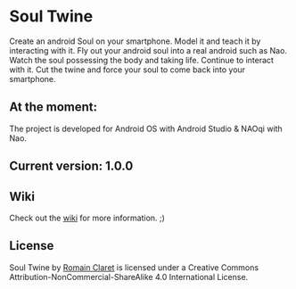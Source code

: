# Soul Twine

Create an android Soul on your smartphone. Model it and teach it by interacting with it. Fly out your android soul into a real android such as Nao. Watch the soul possessing the body and taking life. Continue to interact with it. Cut the twine and force your soul to come back into your smartphone.

## At the moment:

The project is developed for Android OS with Android Studio & NAOqi with Nao.

## Current version: 1.0.0

## Wiki

Check out the [wiki](https://github.com/Rocla/Soul-Twine/wiki) for more information. ;)


## License

Soul Twine by [Romain Claret](http://www.romainclaret.com) is licensed under a Creative Commons Attribution-NonCommercial-ShareAlike 4.0 International License.
